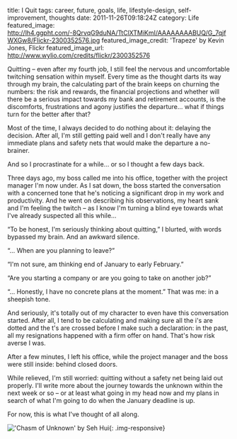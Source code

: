 title: I Quit
tags: career, future, goals, life, lifestyle-design, self-improvement, thoughts
date: 2011-11-26T09:18:24Z
category: Life
featured_image: http://lh4.ggpht.com/-8QrvqG9duNA/TtClXTMiKmI/AAAAAAAABUQ/G_7qjfWXGw8/Flickr-2300352576.jpg
featured_image_credit: 'Trapeze' by Kevin Jones, Flickr
featured_image_url: http://www.wylio.com/credits/flickr/2300352576


Quitting – even after my fourth job, I still feel the nervous and uncomfortable twitching sensation within myself. Every time as the thought darts its way through my brain, the calculating part of the brain keeps on churning the numbers: the risk and rewards, the financial projections and whether will there be a serious impact towards my bank and retirement accounts, is the discomforts, frustrations and agony justifies the departure… what if things turn for the better after that?

Most of the time, I always decided to do nothing about it: delaying the decision. After all, I'm still getting paid well and I don't really have any immediate plans and safety nets that would make the departure a no-brainer.

And so I procrastinate for a while… or so I thought a few days back.

Three days ago, my boss called me into his office, together with the project manager I'm now under. As I sat down, the boss started the conversation with a concerned tone that he's noticing a significant drop in my work and productivity. And he went on describing his observations, my heart sank and I'm feeling the twitch – as I know I'm turning a blind eye towards what I've already suspected all this while…

“To be honest, I'm seriously thinking about quitting,” I blurted, with words bypassed my brain. And an awkward silence.

“… When are you planning to leave?”

“I'm not sure, am thinking end of January to early February.”

“Are you starting a company or are you going to take on another job?”

“… Honestly, I have no concrete plans at the moment.” That was me: in a sheepish tone.

And seriously, it's totally out of my character to even have this conversation started. After all, I tend to be calculating and making sure all the i's are dotted and the t's are crossed before I make such a declaration: in the past, all my resignations happened with a firm offer on hand. That's how risk averse I was.

After a few minutes, I left his office, while the project manager and the boss were still inside: behind closed doors.

While relieved, I'm still worried: quitting without a safety net being laid out properly. I'll write more about the journey towards the unknown within the next week or so – or at least what going in my head now and my plans in search of what I'm going to do when the January deadline is up.

For now, this is what I've thought of all along.

!['Chasm of Unknown' by Seh Hui]({static}/images/2010/04/chasmofunknown-small.jpg){: .img-responsive}
